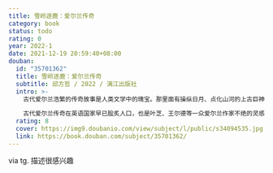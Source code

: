 ```yaml
---
title: 雪岭逐鹿：爱尔兰传奇
category: book
status: todo
rating: 0
year: 2022-1
date: 2021-12-19 20:59:40+08:00
douban:
  id: "35701362"
  title: 雪岭逐鹿：爱尔兰传奇
  subtitle: 邱方哲 / 2022 / 漓江出版社
  intro: >-
    古代爱尔兰浩繁的传奇故事是人类文学中的瑰宝。那里面有操纵日月、点化山河的上古巨神，武艺高强、视荣誉为生命的英雄好汉，奇诡迷离的深林古冢，还有敢爱敢恨、富于机谋的一干女性。你会读到凄美又血腥的爱情故事，不可描述的神灵八卦，甚至脑洞大开的时空穿梭。

    古代爱尔兰传奇在英语国家早已脍炙人口，也是叶芝、王尔德等一众爱尔兰作家不绝的灵感来源，目前却还没有优质的中文版本。本书依靠作者多年研习教授爱尔兰古代文学的心得，选取了25个爱尔兰传奇故事，经由作者的适度改写，以中文读者喜闻乐见的方式讲述出来，既保留了故事的原有风格，又符合中文读者的阅读习惯，短小精悍，生动有趣。
  rating: 8
  cover: https://img9.doubanio.com/view/subject/l/public/s34094535.jpg
  link: https://book.douban.com/subject/35701362/
---
```


via tg. 描述很感兴趣
